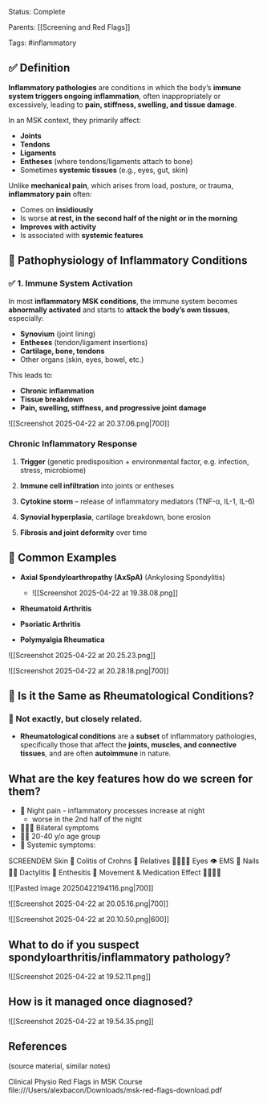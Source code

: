 
Status: Complete

Parents: [[Screening and Red Flags]]

Tags: #inflammatory

## ✅ **Definition**

**Inflammatory pathologies** are conditions in which the body’s **immune system triggers ongoing inflammation**, often inappropriately or excessively, leading to **pain, stiffness, swelling, and tissue damage**.

In an MSK context, they primarily affect:

- **Joints**
- **Tendons**
- **Ligaments**
- **Entheses** (where tendons/ligaments attach to bone)
- Sometimes **systemic tissues** (e.g., eyes, gut, skin)

Unlike **mechanical pain**, which arises from load, posture, or trauma, **inflammatory pain** often:

- Comes on **insidiously**
- Is worse **at rest, in the second half of the night or in the morning**
- **Improves with activity**
- Is associated with **systemic features**

## 🔬 **Pathophysiology of Inflammatory Conditions**

### ✅ 1. **Immune System Activation**

In most **inflammatory MSK conditions**, the immune system becomes **abnormally activated** and starts to **attack the body’s own tissues**, especially:

- **Synovium** (joint lining)
- **Entheses** (tendon/ligament insertions)
- **Cartilage, bone, tendons**
- Other organs (skin, eyes, bowel, etc.)

This leads to:

- **Chronic inflammation**
- **Tissue breakdown**
- **Pain, swelling, stiffness, and progressive joint damage**

![[Screenshot 2025-04-22 at 20.37.06.png|700]]

### **Chronic Inflammatory Response**

1. **Trigger** (genetic predisposition + environmental factor, e.g. infection, stress, microbiome)
    
2. **Immune cell infiltration** into joints or entheses
    
3. **Cytokine storm** – release of inflammatory mediators (TNF-α, IL-1, IL-6)
    
4. **Synovial hyperplasia**, cartilage breakdown, bone erosion
    
5. **Fibrosis and joint deformity** over time

## 🧬 Common Examples

- **Axial Spondyloarthropathy (AxSpA)** (Ankylosing Spondylitis)
    - ![[Screenshot 2025-04-22 at 19.38.08.png]]
- **Rheumatoid Arthritis**
    
- **Psoriatic Arthritis**
    
- **Polymyalgia Rheumatica**

![[Screenshot 2025-04-22 at 20.25.23.png]]

![[Screenshot 2025-04-22 at 20.28.18.png|700]]




## 🤝 **Is it the Same as Rheumatological Conditions?**

### 🧬 Not exactly, but closely related.

- **Rheumatological conditions** are a **subset** of inflammatory pathologies, specifically those that affect the **joints, muscles, and connective tissues**, and are often **autoimmune** in nature.





## What are the key features how do we screen for them?

 -  🌙 Night pain - inflammatory processes increase at night
	 - worse in the 2nd half of the night
 - 🤷🏻‍♂️ Bilateral symptoms
 - 🕺🏼 20-40 y/o age group
 -  🤒 Systemic symptoms:
 
 SCREENDEM
 Skin 🍌
 Colitis of Crohns 🤢
 Relatives 👨‍👩‍👦‍👦
 Eyes 👁️
 EMS 🌅
 Nails 💅🏽
 Dactylitis 🌭
 Enthesitis 🦴
 Movement & Medication Effect 🏃🏻‍♂️💊
 
 ![[Pasted image 20250422194116.png|700]]
 
![[Screenshot 2025-04-22 at 20.05.16.png|700]]

![[Screenshot 2025-04-22 at 20.10.50.png|600]]






## What to do if you suspect spondyloarthritis/inflammatory pathology?

 ![[Screenshot 2025-04-22 at 19.52.11.png]]
 





## How is it managed once diagnosed?


![[Screenshot 2025-04-22 at 19.54.35.png]]

## References
(source material, similar notes)

Clinical Physio Red Flags in MSK Course
file:///Users/alexbacon/Downloads/msk-red-flags-download.pdf
